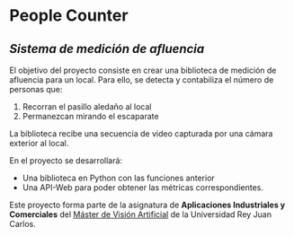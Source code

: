 # People Counter
## _Sistema de medición de afluencia_

El objetivo del proyecto consiste en crear una biblioteca de medición de afluencia para un local.
Para ello, se detecta y contabiliza el número de personas que:
1. Recorran el pasillo aledaño al local
2. Permanezcan mirando el escaparate 

La biblioteca recibe una secuencia de video capturada por una cámara exterior al local.

En el proyecto se desarrollará:
- Una biblioteca en Python con las funciones anterior
- Una API-Web para poder obtener las métricas correspondientes.

Este proyecto forma parte de la asignatura de **Aplicaciones Industriales y Comerciales** del [Máster de Visión Artificial](https://breakdance.github.io/breakdance/) de la Universidad Rey Juan Carlos.